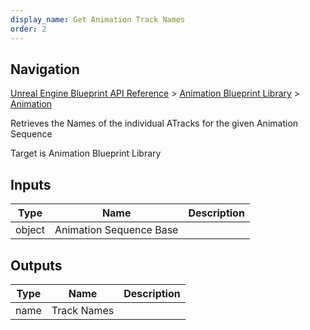 ```yaml
---
display_name: Get Animation Track Names
order: 2
---
```

## Navigation

[Unreal Engine Blueprint API Reference](https://dev.epicgames.com/documentation/en-us/unreal-engine/BlueprintAPI) > [Animation Blueprint Library](https://dev.epicgames.com/documentation/en-us/unreal-engine/BlueprintAPI/AnimationBlueprintLibrary) > [Animation](https://dev.epicgames.com/documentation/en-us/unreal-engine/BlueprintAPI/AnimationBlueprintLibrary/Animation)

Retrieves the Names of the individual ATracks for the given Animation Sequence

Target is Animation Blueprint Library

## Inputs

| Type | Name | Description |
| --- | --- | --- |
| object | Animation Sequence Base |  |

## Outputs

| Type | Name | Description |
| --- | --- | --- |
| name | Track Names |  |
